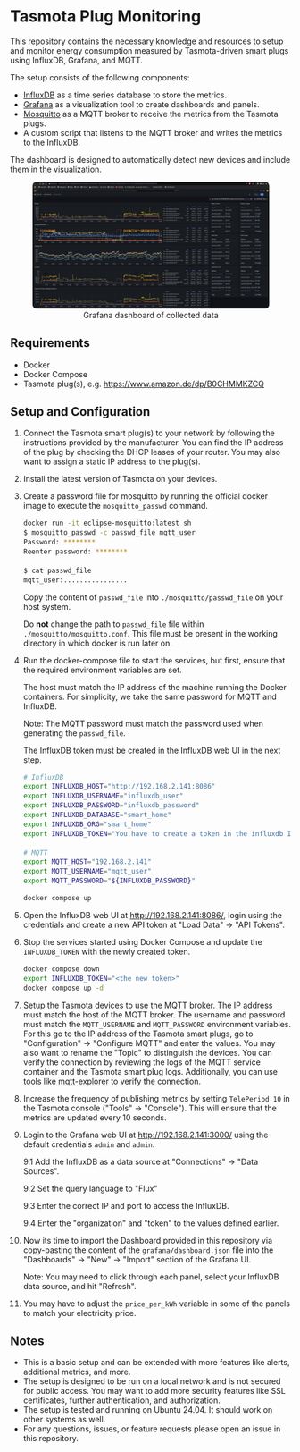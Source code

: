 # Tasmota Plug Monitoring

This repository contains the necessary knowledge and resources to setup and
monitor energy consumption measured by Tasmota-driven smart plugs using
InfluxDB, Grafana, and MQTT.

The setup consists of the following components:

- [InfluxDB](https://www.influxdata.com/products/influxdb-overview/) as a time
  series database to store the metrics.
- [Grafana](https://grafana.com/) as a visualization tool to create dashboards
  and panels.
- [Mosquitto](https://mosquitto.org/) as a MQTT broker to receive the metrics
  from the Tasmota plugs.
- A custom script that listens to the MQTT broker and writes the metrics to the
  InfluxDB.

The dashboard is designed to automatically detect new devices and include them
in the visualization.

<div align="center">
  <figure>
    <img
    src="resources/dashboard.png?raw=true"
    alt="Grafana dashboard of collected data"
    style="background-color: white; border-radius: 7px">
    <figcaption>Grafana dashboard of collected data</figcaption>
  </figure>
</div>

## Requirements

- Docker
- Docker Compose
- Tasmota plug(s), e.g. https://www.amazon.de/dp/B0CHMMKZCQ

## Setup and Configuration

1. Connect the Tasmota smart plug(s) to your network by following the
   instructions provided by the manufacturer. You can find the IP address of the
   plug by checking the DHCP leases of your router. You may also want to assign
   a static IP address to the plug(s).
2. Install the latest version of Tasmota on your devices.
3. Create a password file for mosquitto by running the official docker image to
   execute the `mosquitto_passwd` command.

   ```bash
   docker run -it eclipse-mosquitto:latest sh
   $ mosquitto_passwd -c passwd_file mqtt_user
   Password: ********
   Reenter password: ********

   $ cat passwd_file
   mqtt_user:................
   ```

   Copy the content of `passwd_file` into `./mosquitto/passwd_file` on your host
   system.

   Do **not** change the path to `passwd_file` file within
   `./mosquitto/mosquitto.conf`. This file must be present in the working
   directory in which docker is run later on.

4. Run the docker-compose file to start the services, but first, ensure that the
   required environment variables are set.

   The host must match the IP address of the machine running the Docker
   containers. For simplicity, we take the same password for MQTT and
   InfluxDB.

   Note: The MQTT password must match the password used when generating the
   `passwd_file`.

   The InfluxDB token must be created in the InfluxDB web UI in the next
   step.

   ```bash
   # InfluxDB
   export INFLUXDB_HOST="http://192.168.2.141:8086"
   export INFLUXDB_USERNAME="influxdb_user"
   export INFLUXDB_PASSWORD="influxdb_password"
   export INFLUXDB_DATABASE="smart_home"
   export INFLUXDB_ORG="smart_home"
   export INFLUXDB_TOKEN="You have to create a token in the influxdb IU"

   # MQTT
   export MQTT_HOST="192.168.2.141"
   export MQTT_USERNAME="mqtt_user"
   export MQTT_PASSWORD="${INFLUXDB_PASSWORD}"
   ```

   ```bash
   docker compose up
   ```

5. Open the InfluxDB web UI at http://192.168.2.141:8086/, login using the
   credentials and create a new API token at "Load Data" -> "API Tokens".
6. Stop the services started using Docker Compose and update the
   `INFLUXDB_TOKEN` with the newly created token.

   ```bash
   docker compose down
   export INFLUXDB_TOKEN="<the new token>"
   docker compose up -d
   ```

7. Setup the Tasmota devices to use the MQTT broker. The IP address must match
   the host of the MQTT broker. The username and password must match the
   `MQTT_USERNAME` and `MQTT_PASSWORD` environment variables. For this go to the
   IP address of the Tasmota smart plugs, go to "Configuration" -> "Configure
   MQTT" and enter the values. You may also want to rename the "Topic" to
   distinguish the devices. You can verify the connection by reviewing the logs
   of the MQTT service container and the Tasmota smart plug logs. Additionally,
   you can use tools like [mqtt-explorer](https://mqtt-explorer.com/) to verify
   the connection.
8. Increase the frequency of publishing metrics by setting `TelePeriod 10` in
   the Tasmota console ("Tools" -> "Console"). This will ensure that the metrics
   are updated every 10 seconds.
9. Login to the Grafana web UI at http://192.168.2.141:3000/ using the default
   credentials `admin` and `admin`.

   9.1 Add the InfluxDB as a data source at "Connections" -> "Data Sources".

   9.2 Set the query language to "Flux"

   9.3 Enter the correct IP and port to access the InfluxDB.

   9.4 Enter the "organization" and "token" to the values defined earlier.

10. Now its time to import the Dashboard provided in this repository via
    copy-pasting the content of the `grafana/dashboard.json` file into the
    "Dashboards" -> "New" -> "Import" section of the Grafana UI.

    Note: You may need to click through each panel, select your InfluxDB
    data source, and hit "Refresh".

11. You may have to adjust the `price_per_kWh` variable in some of the panels to
    match your electricity price.

## Notes

- This is a basic setup and can be extended with more features like alerts,
  additional metrics, and more.
- The setup is designed to be run on a local network and is not secured for
  public access. You may want to add more security features like SSL
  certificates, further authentication, and authorization.
- The setup is tested and running on Ubuntu 24.04. It should work on other
  systems as well.
- For any questions, issues, or feature requests please open an issue in this
  repository.
